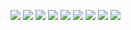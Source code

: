 
![](https://github.com/lvcc-wad/Students/blob/master/BSIS/Rigo-Cristine-Amie/Sample-Website/page1.png)
![](https://github.com/lvcc-wad/Students/blob/master/BSIS/Rigo-Cristine-Amie/Sample-Website/page2.png)
![](https://github.com/lvcc-wad/Students/blob/master/BSIS/Rigo-Cristine-Amie/Sample-Website/page3.png)
![](https://github.com/lvcc-wad/Students/blob/master/BSIS/Rigo-Cristine-Amie/Sample-Website/page4.png)
![](https://github.com/lvcc-wad/Students/blob/master/BSIS/Rigo-Cristine-Amie/Sample-Website/page5.png)
![](https://github.com/lvcc-wad/Students/blob/master/BSIS/Rigo-Cristine-Amie/Sample-Website/page6.png)
![](https://github.com/lvcc-wad/Students/blob/master/BSIS/Rigo-Cristine-Amie/Sample-Website/page7.png)
![](https://github.com/lvcc-wad/Students/blob/master/BSIS/Rigo-Cristine-Amie/Sample-Website/page8.png)
![](https://github.com/lvcc-wad/Students/blob/master/BSIS/Rigo-Cristine-Amie/Sample-Website/page9.png)
